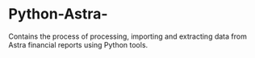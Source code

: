 # Python-Astra-
Contains the process of processing, importing and extracting data from Astra financial reports using Python tools.
